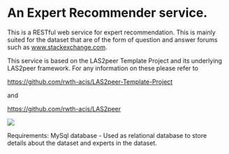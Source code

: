 An Expert Recommender service.
=======================

This is a RESTful web service for expert recommendation. This is mainly suited  for the dataset that are of the form of question and answer forums such as www.stackexchange.com.

This service is based on the LAS2peer Template Project and its underlying LAS2peer framework. For any information on these please refer to

https://github.com/rwth-acis/LAS2peer-Template-Project

and

https://github.com/rwth-acis/LAS2peer

![](https://github.com/github/123.png)


Requirements:
MySql database - Used as relational database to store details about the dataset and experts in the dataset.
